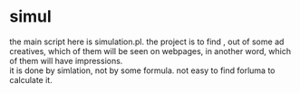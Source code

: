 # simul
the main script here is simulation.pl.
the project is to find , out of some ad creatives, which of them will be seen on webpages, in another word, which of them will have impressions.  
it is done by simlation, not by some formula. not easy to find forluma to calculate it. 

